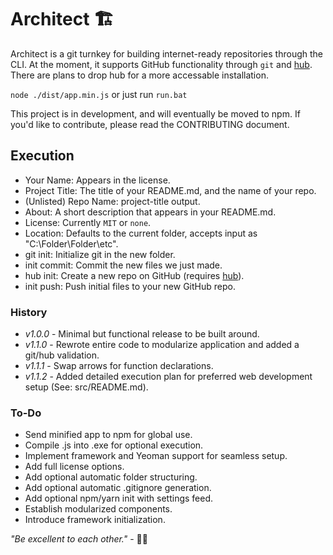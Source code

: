 # Architect 🏗

Architect is a git turnkey for building internet-ready repositories through the CLI. At the moment, it supports GitHub functionality through `git` and [hub](https://github.com/github/hub). There are plans to drop hub for a more accessable installation.

`node ./dist/app.min.js` or just run `run.bat`

This project is in development, and will eventually be moved to npm. If you'd like to contribute, please read the CONTRIBUTING document.

## Execution

* Your Name: Appears in the license.
* Project Title: The title of your README.md, and the name of your repo.
* (Unlisted) Repo Name: project-title output.
* About: A short description that appears in your README.md.
* License: Currently `MIT` or `none`.
* Location: Defaults to the current folder, accepts input as "C:\Folder\Folder\etc".
* git init: Initialize git in the new folder.
* init commit: Commit the new files we just made.
* hub init: Create a new repo on GitHub (requires [hub](https://github.com/github/hub)).
* init push: Push initial files to your new GitHub repo.

### History

* *v1.0.0* - Minimal but functional release to be built around.
* *v1.1.0* - Rewrote entire code to modularize application and added a git/hub validation.
* *v1.1.1* - Swap arrows for function declarations.
* *v1.1.2* - Added detailed execution plan for preferred web development setup (See: src/README.md).

### To-Do

* Send minified app to npm for global use.
* Compile .js into .exe for optional execution.
* Implement framework and Yeoman support for seamless setup.
* Add full license options.
* Add optional automatic folder structuring.
* Add optional automatic .gitignore generation.
* Add optional npm/yarn init with settings feed.
* Establish modularized components.
* Introduce framework initialization.

*"Be excellent to each other."* - 🐱‍👓